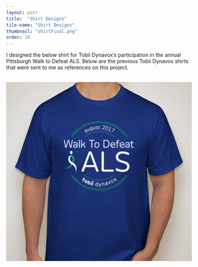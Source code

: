 ```yaml
---
layout: post
title:  "Shirt Designs"
tile-name: "Shirt Designs"
thumbnail: "shirtFinal.png"
order: 19
---
```



I designed the below shirt for Tobii Dynavox’s participation in the annual Pittsburgh Walk to Defeat ALS. Below are the previous Tobii Dynavox shirts that were sent to me as references on this project.

<br>

<div class="row">

  <div class="small-12 medium-6 large-6 small-centered columns">
    <img src="/img/shirtFinal.png" alt="Hero Image">
  </div>
  
</div>
<br>






